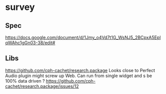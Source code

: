 # survey

## Spec

https://docs.google.com/document/d/1Jmy_o4Vd7t1G_WsNJ5_2BCpxA5EplqWAhc1gGn03-38/edit#

## Libs

https://github.com/cph-cachet/research.package
Looks close to Perfect
Audio plugin might screw up Web.
Can run from single widget and s be 100% data driven ?
https://github.com/cph-cachet/research.package/issues/12
